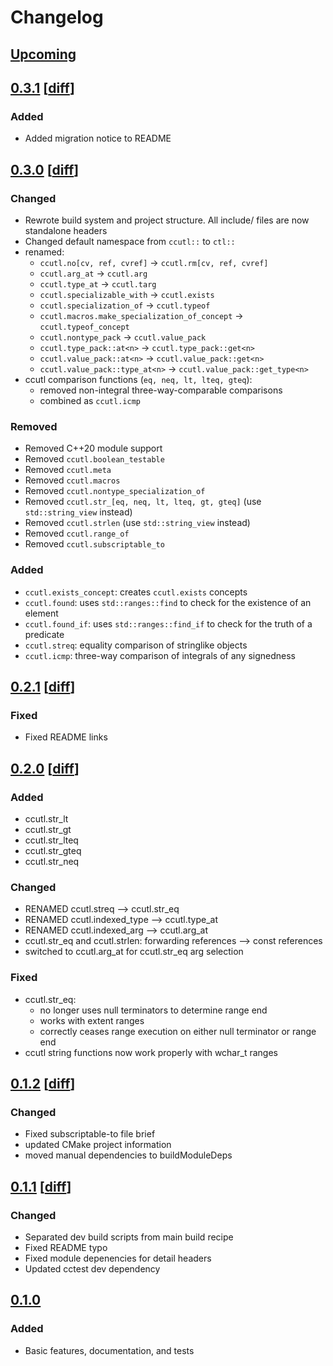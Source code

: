 # Changelog

## [Upcoming](https://github.com/jpcx/ccutl/compare/0.2.1...devel)

## [0.3.1](https://github.com/jpcx/ccutl/releases/tag/0.3.1) \[[diff](https://github.com/jpcx/ccutl/compare/0.3.0...0.3.1)\]

### Added

- Added migration notice to README

## [0.3.0](https://github.com/jpcx/ccutl/releases/tag/0.3.0) \[[diff](https://github.com/jpcx/ccutl/compare/0.2.1...0.3.0)\]

### Changed

- Rewrote build system and project structure. All include/ files are now standalone headers
- Changed default namespace from `ccutl::` to `ctl::`
- renamed:
  - `ccutl.no[cv, ref, cvref]` -> `ccutl.rm[cv, ref, cvref]`
  - `ccutl.arg_at` -> `ccutl.arg`
  - `ccutl.type_at` -> `ccutl.targ`
  - `ccutl.specializable_with` -> `ccutl.exists`
  - `ccutl.specialization_of` -> `ccutl.typeof`
  - `ccutl.macros.make_specialization_of_concept` -> `ccutl.typeof_concept`
  - `ccutl.nontype_pack` -> `ccutl.value_pack`
  - `ccutl.type_pack::at<n>` -> `ccutl.type_pack::get<n>`
  - `ccutl.value_pack::at<n>` -> `ccutl.value_pack::get<n>`
  - `ccutl.value_pack::type_at<n>` -> `ccutl.value_pack::get_type<n>`
- ccutl comparison functions (`eq, neq, lt, lteq, gteq`):
  - removed non-integral three-way-comparable comparisons
  - combined as `ccutl.icmp`

### Removed

- Removed C++20 module support
- Removed `ccutl.boolean_testable`
- Removed `ccutl.meta`
- Removed `ccutl.macros`
- Removed `ccutl.nontype_specialization_of`
- Removed `ccutl.str_[eq, neq, lt, lteq, gt, gteq]` (use `std::string_view` instead)
- Removed `ccutl.strlen` (use `std::string_view` instead)
- Removed `ccutl.range_of`
- Removed `ccutl.subscriptable_to`

### Added

- `ccutl.exists_concept`: creates `ccutl.exists` concepts
- `ccutl.found`: uses `std::ranges::find` to check for the existence of an element
- `ccutl.found_if`: uses `std::ranges::find_if` to check for the truth of a predicate
- `ccutl.streq`: equality comparison of stringlike objects
- `ccutl.icmp`: three-way comparison of integrals of any signedness

## [0.2.1](https://github.com/jpcx/ccutl/releases/tag/0.2.1) \[[diff](https://github.com/jpcx/ccutl/compare/0.2.0...0.2.1)\]

### Fixed

- Fixed README links

## [0.2.0](https://github.com/jpcx/ccutl/releases/tag/0.2.0) \[[diff](https://github.com/jpcx/ccutl/compare/0.1.2...0.2.0)\]

### Added

- ccutl.str\_lt
- ccutl.str\_gt
- ccutl.str\_lteq
- ccutl.str\_gteq
- ccutl.str\_neq

### Changed

- RENAMED ccutl.streq --> ccutl.str\_eq
- RENAMED ccutl.indexed\_type --> ccutl.type\_at
- RENAMED ccutl.indexed\_arg --> ccutl.arg\_at
- ccutl.str\_eq and ccutl.strlen: forwarding references --> const references
- switched to ccutl.arg\_at for ccutl.str\_eq arg selection

### Fixed

- ccutl.str\_eq:
  - no longer uses null terminators to determine range end
  - works with extent ranges
  - correctly ceases range execution on either null terminator or range end
- ccutl string functions now work properly with wchar\_t ranges

## [0.1.2](https://github.com/jpcx/ccutl/releases/tag/0.1.2) \[[diff](https://github.com/jpcx/ccutl/compare/0.1.1...0.1.2)\]

### Changed

- Fixed subscriptable-to file brief
- updated CMake project information
- moved manual dependencies to buildModuleDeps

## [0.1.1](https://github.com/jpcx/ccutl/releases/tag/0.1.1) \[[diff](https://github.com/jpcx/ccutl/compare/0.1.0...0.1.1)\]

### Changed

- Separated dev build scripts from main build recipe
- Fixed README typo
- Fixed module depenencies for detail headers
- Updated cctest dev dependency

## [0.1.0](https://github.com/jpcx/ccutl/releases/tag/0.1.0)

### Added

- Basic features, documentation, and tests
